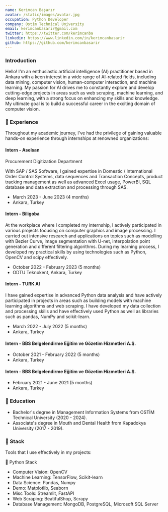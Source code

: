 ```yaml
---
name: Kerimcan Başarır
avatar: /static/images/avatar.jpg
occupation: Python Developer
company: Ostim Technical University
email: kerimcanbasarir@gmail.com
twitter: https://twitter.com/kerimcanba
linkedin: https://www.linkedin.com/in/kerimcanbasarir
github: https://github.com/kerimcanbasarir
---
```


### Introduction

Hello! I'm an enthusiastic artificial intelligence (AI) practitioner based in Ankara with a keen interest in a wide range of AI-related fields, including data mining, computer vision, human-computer interaction, and machine learning. My passion for AI drives me to constantly explore and develop cutting-edge projects in areas such as web scraping, machine learning, and deep learning, with a strong focus on enhancing my skills and knowledge. My ultimate goal is to build a successful career in the exciting domain of computer vision.

### 💼 Experience

Throughout my academic journey, I've had the privilege of gaining valuable hands-on experience through internships at renowned organizations:

#### Intern - Aselsan

Procurement Digitization Department

With SAP / SAS Software, I gained expertise in Domestic / International Order Control Systems, data sequences and Transaction Concepts, product tracking management as well as advanced Excel usage, PowerBI, SQL database and data extraction and processing through SAS.

- March 2023 - June 2023 (4 months)
- Ankara, Turkey

#### Intern - Biligoba

At the workplace where I completed my internship, I actively participated in various projects focusing on computer graphics and image processing. I carried out intensive research and applications on topics such as modelling with Bezier Curve, image segmentation with U-net, interpolation point generation and different filtering algorithms. During my learning process, I developed my practical skills by using technologies such as Python, OpenCV and scipy effectively.

- October 2022 - February 2023 (5 months)
- ODTU Teknokent, Ankara, Turkey

#### Intern - TURK AI

I have gained expertise in advanced Python data analysis and have actively participated in projects in areas such as building models with machine learning algorithms and web scraping. I have developed my data collection and processing skills and have effectively used Python as well as libraries such as pandas, NumPy and scikit-learn.

- March 2022 - July 2022 (5 months)
- Ankara, Turkey

#### Intern - BBS Belgelendirme Eğitim ve Gözetim Hizmetleri A.Ş.

- October 2021 - February 2022 (5 months)
- Ankara, Turkey

#### Intern - BBS Belgelendirme Eğitim ve Gözetim Hizmetleri A.Ş.

- February 2021 - June 2021 (5 months)
- Ankara, Turkey

### 🏫 Education

- Bachelor's degree in Management Information Systems from OSTİM Technical University (2020 - 2024).
- Associate's degree in Mouth and Dental Health from Kapadokya University (2017 - 2019).

### 🔨 Stack

Tools that I use effectively in my projects:

🐍 Python Stack

- Computer Vision: OpenCV
- Machine Learning: TensorFlow, Scikit-learn
- Data Science: Pandas, Numpy
- Demo: Matplotlib, Seaborn
- Misc Tools: Streamlit, FastAPI
- Web Scraping: BeatifulShop, Scrapy
- Database Management: MongoDB, PostgreSQL, Microsoft SQL Server
